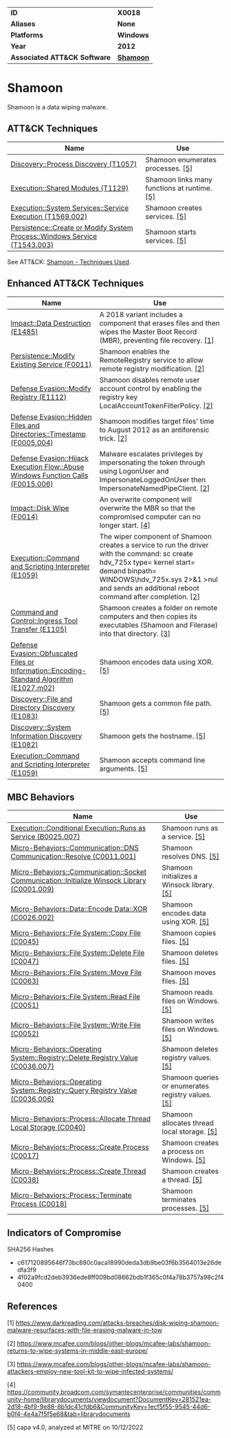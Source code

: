 <table>
<tr>
<td><b>ID</b></td>
<td><b>X0018</b></td>
</tr>
<tr>
<td><b>Aliases</b></td>
<td><b>None</b></td>
</tr>
<tr>
<td><b>Platforms</b></td>
<td><b>Windows</b></td>
</tr>
<tr>
<td><b>Year</b></td>
<td><b>2012</b></td>
</tr>
<tr>
<td><b>Associated ATT&CK Software</b></td>
<td><b><a href="https://attack.mitre.org/software/S0140/">Shamoon</a></b></td>
</tr>
</table>


# Shamoon

Shamoon is a data wiping malware.


## ATT&CK Techniques

|Name|Use|
|---|---|
|[Discovery::Process Discovery (T1057)](https://attack.mitre.org/techniques/T1057)|Shamoon enumerates processes. [[5]](#5)|
|[Execution::Shared Modules (T1129)](https://attack.mitre.org/techniques/T1129)|Shamoon links many functions at runtime. [[5]](#5)|
|[Execution::System Services::Service Execution (T1569.002)](https://attack.mitre.org/techniques/T1569/002)|Shamoon creates services. [[5]](#5)|
|[Persistence::Create or Modify System Process::Windows Service (T1543.003)](https://attack.mitre.org/techniques/T1543/003)|Shamoon starts services. [[5]](#5)|

See ATT&CK: [Shamoon - Techniques Used](https://attack.mitre.org/software/S0140/).


## Enhanced ATT&CK Techniques

|Name|Use|
|---|---|
|[Impact::Data Destruction (E1485)](../impact/data-destruction.md)|A 2018 variant includes a component that erases files and then wipes the Master Boot Record (MBR), preventing file recovery. [[1]](#1)|
|[Persistence::Modify Existing Service (F0011)](../persistence/modify-existing-service.md)|Shamoon enables the RemoteRegistry service to allow remote registry modification. [[2]](#2)|
|[Defense Evasion::Modify Registry (E1112)](../defense-evasion/modify-registry.md)|Shamoon disables remote user account control by enabling the registry key LocalAccountTokenFilterPolicy. [[2]](#2)|
|[Defense Evasion::Hidden Files and Directories::Timestamp (F0005.004)](../defense-evasion/hidden-files-and-directories.md)|Shamoon modifies target files' time to August 2012 as an antiforensic trick. [[2]](#2)|
|[Defense Evasion::Hijack Execution Flow::Abuse Windows Function Calls (F0015.006)](../defense-evasion/hijack-execution-flow.md)|Malware escalates privileges by impersonating the token through using LogonUser and ImpersonateLoggedOnUser then ImpersonateNamedPipeClient. [[2]](#2)|
|[Impact::Disk Wipe (F0014)](../impact/disk-wipe.md)|An overwrite component will overwrite the MBR so that the compromised computer can no longer start. [[4]](#4)|
|[Execution::Command and Scripting Interpreter (E1059)](../execution/command-and-scripting-interpreter.md)|The wiper component of Shamoon creates a service to run the driver with the command: sc create hdv_725x type= kernel start= demand binpath= WINDOWS\hdv_725x.sys 2>&1 >nul and sends an additional reboot command after completion. [[2]](#2)|
|[Command and Control::Ingress Tool Transfer (E1105)](../command-and-control/ingress-tool-transfer.md)|Shamoon creates a folder on remote computers and then copies its executables (Shamoon and Filerase) into that directory. [[3]](#3)|
|[Defense Evasion::Obfuscated Files or Information::Encoding-Standard Algorithm (E1027.m02)](../defense-evasion/obfuscated-files-or-information.md)|Shamoon encodes data using XOR. [[5]](#5)|
|[Discovery::File and Directory Discovery (E1083)](../discovery/file-and-directory-discovery.md)|Shamoon gets a common file path. [[5]](#5)|
|[Discovery::System Information Discovery (E1082)](../discovery/system-information-discovery.md)|Shamoon gets the hostname. [[5]](#5)|
|[Execution::Command and Scripting Interpreter (E1059)](../execution/command-and-scripting-interpreter.md)|Shamoon accepts command line arguments. [[5]](#5)|


## MBC Behaviors

|Name|Use|
|---|---|
|[Execution::Conditional Execution::Runs as Service (B0025.007)](../execution/conditional-execution.md)|Shamoon runs as a service. [[5]](#5)|
|[Micro-Behaviors::Communication::DNS Communication::Resolve (C0011.001)](../micro-behaviors/communication/dns-communication.md)|Shamoon resolves DNS. [[5]](#5)|
|[Micro-Behaviors::Communication::Socket Communication::Initialize Winsock Library (C0001.009)](../micro-behaviors/communication/socket-communication.md)|Shamoon initializes a Winsock library. [[5]](#5)|
|[Micro-Behaviors::Data::Encode Data::XOR (C0026.002)](../micro-behaviors/data/encode-data.md)|Shamoon encodes data using XOR. [[5]](#5)|
|[Micro-Behaviors::File System::Copy File (C0045)](../micro-behaviors/file-system/copy-file.md)|Shamoon copies files. [[5]](#5)|
|[Micro-Behaviors::File System::Delete File (C0047)](../micro-behaviors/file-system/delete-file.md)|Shamoon deletes files. [[5]](#5)|
|[Micro-Behaviors::File System::Move File (C0063)](../micro-behaviors/file-system/move-file.md)|Shamoon moves files. [[5]](#5)|
|[Micro-Behaviors::File System::Read File (C0051)](../micro-behaviors/file-system/read-file.md)|Shamoon reads files on Windows. [[5]](#5)|
|[Micro-Behaviors::File System::Write File (C0052)](../micro-behaviors/file-system/writes-file.md)|Shamoon writes files on Windows. [[5]](#5)|
|[Micro-Behaviors::Operating System::Registry::Delete Registry Value (C0036.007)](../micro-behaviors/operating-system/registry.md)|Shamoon deletes registry values. [[5]](#5)|
|[Micro-Behaviors::Operating System::Registry::Query Registry Value (C0036.006)](../micro-behaviors/operating-system/registry.md)|Shamoon queries or enumerates registry values. [[5]](#5)|
|[Micro-Behaviors::Process::Allocate Thread Local Storage (C0040)](../micro-behaviors/process/allocate-thread-local-storage.md)|Shamoon allocates thread local storage. [[5]](#5)|
|[Micro-Behaviors::Process::Create Process (C0017)](../micro-behaviors/process/create-process.md)|Shamoon creates a process on Windows. [[5]](#5)|
|[Micro-Behaviors::Process::Create Thread (C0038)](../micro-behaviors/process/create-thread.md)|Shamoon creates a thread. [[5]](#5)|
|[Micro-Behaviors::Process::Terminate Process (C0018)](../micro-behaviors/process/terminate-process.md)|Shamoon terminates processes. [[5]](#5)|


## Indicators of Compromise

SHA256 Hashes
- c617120895646f73bc880c0aca18990deda3db9be03f6b3564013e26dedfa3f9
- 4f02a9fcd2deb3936ede8ff009bd08662bdb1f365c0f4a78b3757a98c2f40400


## References

<a name="1">[1]</a> https://www.darkreading.com/attacks-breaches/disk-wiping-shamoon-malware-resurfaces-with-file-erasing-malware-in-tow

<a name="2">[2]</a> https://www.mcafee.com/blogs/other-blogs/mcafee-labs/shamoon-returns-to-wipe-systems-in-middle-east-europe/

<a name="3">[3]</a> https://www.mcafee.com/blogs/other-blogs/mcafee-labs/shamoon-attackers-employ-new-tool-kit-to-wipe-infected-systems/

<a name="4">[4]</a> https://community.broadcom.com/symantecenterprise/communities/community-home/librarydocuments/viewdocument?DocumentKey=281521ea-2d18-4bf9-9e88-8b1dc41cfdb6&CommunityKey=1ecf5f55-9545-44d6-b0f4-4e4a7f5f5e68&tab=librarydocuments

<a name="5">[5]</a> capa v4.0, analyzed at MITRE on 10/12/2022

